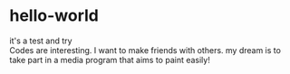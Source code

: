 # hello-world
it's  a   test and try  
Codes are interesting. I want to make friends with others. my dream is to take part in a media program that aims to paint easily!
